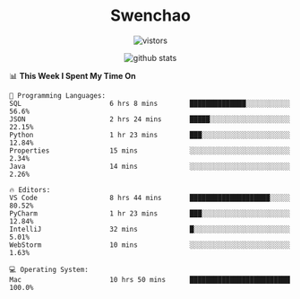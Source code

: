 <h1 align="center">Swenchao</h3>

<p align="center">
  <img src="https://visitor-badge.glitch.me/badge?page_id=Swenchao" alt="vistors" />
</p>

<p align="center">
  <img src="https://github-readme-stats.vercel.app/api?username=Swenchao&count_private=true&show_icons=true&theme=vue-dark&hide_title=true" alt="github stats" />
</p>

<!--START_SECTION:waka-->
📊 **This Week I Spent My Time On** 

```text
💬 Programming Languages: 
SQL                      6 hrs 8 mins        ██████████████░░░░░░░░░░░   56.6% 
JSON                     2 hrs 24 mins       █████░░░░░░░░░░░░░░░░░░░░   22.15% 
Python                   1 hr 23 mins        ███░░░░░░░░░░░░░░░░░░░░░░   12.84% 
Properties               15 mins             ░░░░░░░░░░░░░░░░░░░░░░░░░   2.34% 
Java                     14 mins             ░░░░░░░░░░░░░░░░░░░░░░░░░   2.26%

🔥 Editors: 
VS Code                  8 hrs 44 mins       ████████████████████░░░░░   80.52% 
PyCharm                  1 hr 23 mins        ███░░░░░░░░░░░░░░░░░░░░░░   12.84% 
IntelliJ                 32 mins             █░░░░░░░░░░░░░░░░░░░░░░░░   5.01% 
WebStorm                 10 mins             ░░░░░░░░░░░░░░░░░░░░░░░░░   1.63%

💻 Operating System: 
Mac                      10 hrs 50 mins      █████████████████████████   100.0%

```


<!--END_SECTION:waka-->
